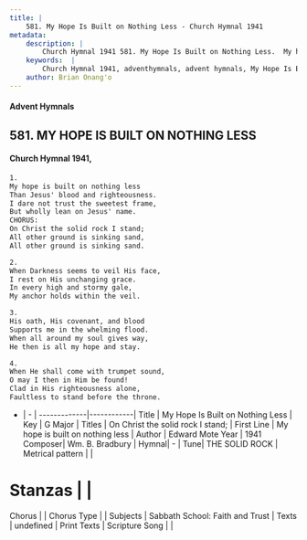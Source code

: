 ```yaml
---
title: |
    581. My Hope Is Built on Nothing Less - Church Hymnal 1941
metadata:
    description: |
        Church Hymnal 1941 581. My Hope Is Built on Nothing Less.  My hope is built on nothing less Than Jesus' blood and righteousness. I dare not trust the sweetest frame, But wholly lean on Jesus' name. CHORUS: On Christ the solid rock I stand; All other ground is sinking sand, All other ground is sinking sand. 
    keywords:  |
        Church Hymnal 1941, adventhymnals, advent hymnals, My Hope Is Built on Nothing Less, My hope is built on nothing less  . On Christ the solid rock I stand;
    author: Brian Onang'o
---
```


#### Advent Hymnals
## 581. MY HOPE IS BUILT ON NOTHING LESS
####  Church Hymnal 1941,

```txt
1.
My hope is built on nothing less
Than Jesus' blood and righteousness.
I dare not trust the sweetest frame,
But wholly lean on Jesus' name.
CHORUS:
On Christ the solid rock I stand;
All other ground is sinking sand,
All other ground is sinking sand.

2.
When Darkness seems to veil His face,
I rest on His unchanging grace.
In every high and stormy gale,
My anchor holds within the veil.

3.
His oath, His covenant, and blood
Supports me in the whelming flood.
When all around my soul gives way,
He then is all my hope and stay.

4.
When He shall come with trumpet sound,
O may I then in Him be found!
Clad in His righteousness alone,
Faultless to stand before the throne.

```

- |   -  |
-------------|------------|
Title | My Hope Is Built on Nothing Less |
Key | G Major |
Titles | On Christ the solid rock I stand; |
First Line | My hope is built on nothing less   |
Author | Edward Mote
Year | 1941
Composer| Wm. B. Bradbury |
Hymnal|  - |
Tune| THE SOLID ROCK |
Metrical pattern | |
# Stanzas |  |
Chorus |  |
Chorus Type |  |
Subjects | Sabbath School: Faith and Trust |
Texts | undefined |
Print Texts | 
Scripture Song |  |
    
